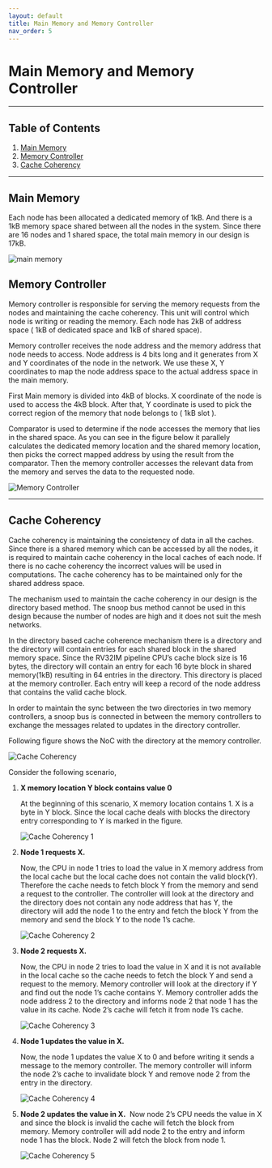 ```yaml
---
layout: default
title: Main Memory and Memory Controller
nav_order: 5
---
```


# Main Memory and Memory Controller

---

## Table of Contents

1. [Main Memory](#main-memory)
2. [Memory Controller](#memory-controller)
3. [Cache Coherency](#cache-coherency)

---

## Main Memory

Each node has been allocated a dedicated memory of 1kB. And there is a 1kB memory space shared between all the nodes in the system. Since there are 16 nodes and 1 shared space, the total main memory in our design is 17kB.

![main memory](./images/memory/main_memory.png)

## Memory Controller

Memory controller is responsible for serving the memory requests from the nodes and maintaining the cache coherency. This unit will control which node is writing or reading the memory. Each node has 2kB of address space ( 1kB of dedicated space and 1kB of shared space).

Memory controller receives the node address and the memory address that node needs to access. Node address is 4 bits long and it generates from X and Y coordinates of the node in the network. We use these X, Y coordinates to map the node address space to the actual address space in the main memory.

First Main memory is divided into 4kB of blocks. X coordinate of the node is used to access the 4kB block. After that, Y coordinate is used to pick the correct region of the memory that node belongs to ( 1kB slot ).

Comparator is used to determine if the node accesses the memory that lies in the shared space. As you can see in the figure below it parallely calculates the dedicated memory location and the shared memory location, then picks the correct mapped address by using the result from the comparator. Then the memory controller accesses the relevant data from the memory and serves the data to the requested node.

![Memory Controller](./images/memory/mem_controller.png)

---

## Cache Coherency

Cache coherency is maintaining the consistency of data in all the caches. Since there is a shared memory which can be accessed by all the nodes, it is required to maintain cache coherency in the local caches of each node. If there is no cache coherency the incorrect values will be used in computations. The cache coherency has to be maintained only for the shared address space.

The mechanism used to maintain the cache coherency in our design is the directory based method. The snoop bus method cannot be used in this design because the number of nodes are high and it does not suit the mesh networks.

In the directory based cache coherence mechanism there is a directory and the directory will contain entries for each shared block in the shared memory space. Since the RV32IM pipeline CPU’s cache block size is 16 bytes, the directory will contain an entry for each 16 byte block in shared memory(1kB) resulting in 64 entries in the directory. This directory is placed at the memory controller. Each entry will keep a record of the node address that contains the valid cache block.

In order to maintain the sync between the two directories in two memory controllers, a snoop bus is connected in between the memory controllers to exchange the messages related to updates in the directory controller.

Following figure shows the NoC with the directory at the memory controller.

![Cache Coherency](./images/memory/cache_coherency.png)

Consider‌ ‌the‌ ‌following‌ ‌scenario,‌ ‌

1. **X‌ ‌memory‌ ‌location‌ ‌Y‌ ‌block‌ ‌contains‌ ‌value‌‌ 0**

   At the beginning of this scenario, X memory location contains 1. X is a byte in Y block. Since the local cache deals with blocks the directory entry corresponding to Y is marked in the figure.

   ![Cache Coherency 1](./images/memory/cache_coherency_1.png)

2. **Node‌ ‌1‌ ‌requests‌ ‌X.‌** ‌

   Now, the CPU in node 1 tries to load the value in X memory address from the local cache but the local cache does not contain the valid block(Y). Therefore the cache needs to fetch block Y from the memory and send a request to the controller. The controller will look at the directory and the directory does not contain any node address that has Y, the directory will add the node 1 to the entry and fetch the block Y from the memory and send the block Y to the node 1’s cache.

   ![Cache Coherency 2](./images/memory/cache_coherency_2.png)

3. **Node‌ ‌2‌ ‌requests‌ ‌X.‌ ‌**

   Now, the CPU in node 2 tries to load the value in X and it is not available in the local cache so the cache needs to fetch the block Y and send a request to the memory. Memory controller will look at the directory if Y and find out the node 1’s cache contains Y. Memory controller adds the node address 2 to the directory and informs node 2 that node 1 has the value in its cache. Node 2’s cache will fetch it from node 1’s cache.

   ![Cache Coherency 3](./images/memory/cache_coherency_3.png)

4. **Node‌ ‌1‌ ‌updates‌ ‌the‌ ‌value‌ ‌in‌ ‌X.‌**

   Now, the node 1 updates the value X to 0 and before writing it sends a message to the memory controller. The memory controller will inform the node 2’s cache to invalidate block Y and remove node 2 from the entry in the directory.

   ![Cache Coherency 4](./images/memory/cache_coherency_4.png)

5. **Node‌ ‌2‌ ‌updates‌ ‌the‌ ‌value‌ ‌in‌ ‌X.**
   ‌
   ‌Now node 2’s CPU needs the value in X and since the block is invalid the cache will fetch the block from memory. Memory controller will add node 2 to the entry and inform node 1 has the block. Node 2 will fetch the block from node 1.

   ![Cache Coherency 5](./images/memory/cache_coherency_5.png)

‌
‌
